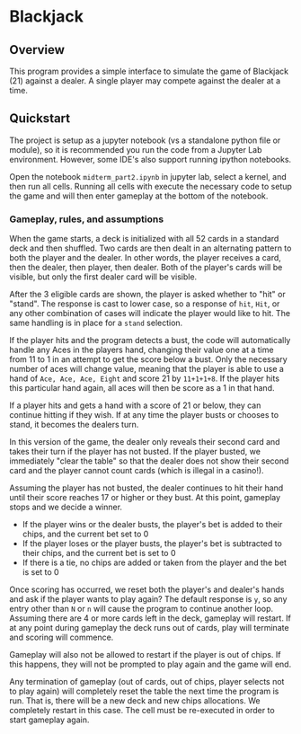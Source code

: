 # Blackjack

## Overview

This program provides a simple interface to simulate the game of Blackjack (21) against a dealer. A single player may compete against the dealer at a time.

## Quickstart

The project is setup as a jupyter notebook (vs a standalone python file or module), so it is recommended you run the code from a Jupyter Lab environment.
However, some IDE's also support running ipython notebooks.

Open the notebook `midterm_part2.ipynb` in jupyter lab, select a kernel, and then run all cells. Running all cells with execute the necessary code to setup the game and will then enter gameplay at the bottom of the notebook.

### Gameplay, rules, and assumptions

When the game starts, a deck is initialized with all 52 cards in a standard deck and then shuffled. Two cards are then dealt in an alternating pattern to both the player and the dealer. In other words, the player receives a card, then the dealer, then player, then dealer. Both of the player's cards will be visible, but only the first dealer card will be visible.

After the 3 eligible cards are shown, the player is asked whether to "hit" or "stand". The response is cast to lower case, so a response of `hit`, `Hit`, or any other combination of cases will indicate the player would like to hit. The same handling is in place for a `stand` selection.

If the player hits and the program detects a bust, the code will automatically handle any Aces in the players hand, changing their value one at a time from 11 to 1 in an attempt to get the score below a bust. Only the necessary number of aces will change value, meaning that the player is able to use a hand of `Ace, Ace, Ace, Eight` and score 21 by `11+1+1+8`. If the player hits this particular hand again, all aces will then be score as a 1 in that hand.

If a player hits and gets a hand with a score of 21 or below, they can continue hitting if they wish. If at any time the player busts or chooses to stand, it becomes the dealers turn.

In this version of the game, the dealer only reveals their second card and takes their turn if the player has not busted. If the player busted, we immediately "clear the table" so that the dealer does not show their second card and the player cannot count cards (which is illegal in a casino!).

Assuming the player has not busted, the dealer continues to hit their hand until their score reaches 17 or higher or they bust. At this point, gameplay stops and we decide a winner.

- If the player wins or the dealer busts, the player's bet is added to their chips, and the current bet set to 0
- If the player loses or the player busts, the player's bet is subtracted to their chips, and the current bet is set to 0
- If there is a tie, no chips are added or taken from the player and the bet is set to 0

Once scoring has occurred, we reset both the player's and dealer's hands and ask if the player wants to play again? The default response is `y`, so any entry other than `N` or `n` will cause the program to continue another loop. Assuming there are 4 or more cards left in the deck, gameplay will restart. If at any point during gameplay the deck runs out of cards, play will terminate and scoring will commence.

Gameplay will also not be allowed to restart if the player is out of chips. If this happens, they will not be prompted to play again and the game will end.

Any termination of gameplay (out of cards, out of chips, player selects not to play again) will completely reset the table the next time the program is run. That is, there will be a new deck and new chips allocations. We completely restart in this case. The cell must be re-executed in order to start gameplay again.